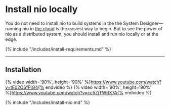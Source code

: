 # Install nio locally

You do not need to install nio to build systems in the the System Designer—running nio in [the cloud](/running-nio/in-the-cloud.md) is the easiest way to begin. But to see the power of nio as a distributed system, you should install and run nio locally or at the edge.

{% include "/includes/install-requirements.md" %}

---
## Installation

{% video width='90%', height='90%' %}https://www.youtube.com/watch?v=tEo2OSfPlG4{% endvideo %}
{% video width='90%', height='90%' %}https://www.youtube.com/watch?v=cc5ZjTWRX7A{% endvideo %}

{% include "/includes/install-nio.md" %}
